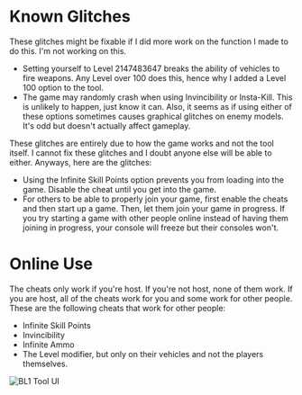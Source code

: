 # Known Glitches
These glitches might be fixable if I did more work on the function I made to do this. I'm not working on this.
* Setting yourself to Level 2147483647 breaks the ability of vehicles to fire weapons. Any Level over 100 does this, hence why I added a Level 100 option to the tool.
* The game may randomly crash when using Invincibility or Insta-Kill. This is unlikely to happen, just know it can. Also, it seems as if using either of these options sometimes causes graphical glitches on enemy models. It's odd but doesn't actually affect gameplay.

These glitches are entirely due to how the game works and not the tool itself. I cannot fix these glitches and I doubt anyone else will be able to either. Anyways, here are the glitches:
* Using the Infinite Skill Points option prevents you from loading into the game. Disable the cheat until you get into the game.
* For others to be able to properly join your game, first enable the cheats and then start up a game. Then, let them join your game in progress. If you try starting a game with other people online instead of having them joining in progress, your console will freeze but their consoles won't.

# Online Use
The cheats only work if you're host. If you're not host, none of them work. If you are host, all of the cheats work for you and some work for other people. These are the following cheats that work for other people:
* Infinite Skill Points
* Invincibility
* Infinite Ammo
* The Level modifier, but only on their vehicles and not the players themselves.

![BL1 Tool UI](https://github.com/user-attachments/assets/1e6c0cd4-cfd4-44c8-b417-a860d9f147ab)
